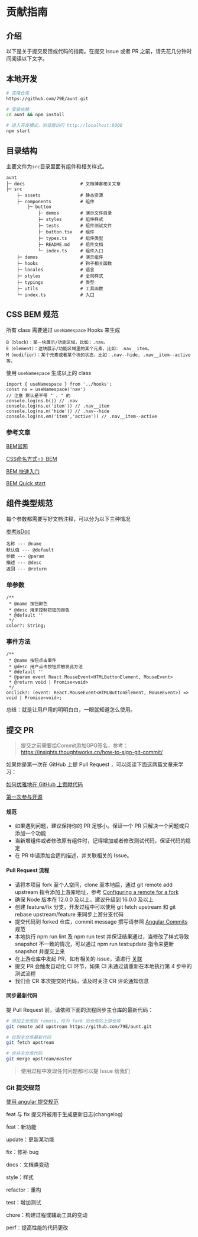 # 贡献指南

## 介绍
以下是关于提交反馈或代码的指南。在提交 issue 或者 PR 之前，请先花几分钟时间阅读以下文字。

## 本地开发
```bash
# 克隆仓库
https://github.com/79E/aunt.git

# 安装依赖
cd aunt && npm install

# 进入开发模式，浏览器访问 http://localhost:8000
npm start
```

## 目录结构
主要文件为`src`目录里面有组件和相关样式。
```tsx
aunt
├─ docs                     # 文档博客相关文章
├─ src         
    ├─ assets               # 静态资源
    ├─ components           # 组件
        ├─ button
            ├─ demos        # 演示文件目录
            ├─ styles       # 组件样式
            ├─ tests        # 组件测试文件
            ├─ button.tsx   # 组件
            ├─ types.ts     # 组件类型
            ├─ README.md    # 组件文档
            └─ index.ts     # 组件入口
    ├─ demos                # 演示组件
    ├─ hooks                # 钩子相关函数
    ├─ locales              # 语言
    ├─ styles               # 全局样式
    ├─ typings              # 类型
    ├─ utils                # 工具函数
    └─ index.ts             # 入口
```

## CSS BEM 规范
所有 class 需要通过 `useNamespace` Hooks 来生成
```
B（block）：某一块展示/功能区域，比如：.nav。
E（element）：这块展示/功能区域里的某个元素，比如: .nav__item。
M（modifier）：某个元素或者某个块的状态，比如：.nav--hide, .nav__item--active 等。
```

使用 `useNamespace` 生成以上的 class
```tsx
import { useNamespace } from '../hooks';
const ns = useNamespace('nav')
// 注意 默认是不带 " . " 的
console.log(ns.b()) // .nav
console.log(ns.e('item')) // .nav__item
console.log(ns.m('hide')) // .nav--hide
console.log(ns.em('item','active')) // .nav__item--active
```

### 参考文章
[BEM官网](https://en.bem.info/)

[CSS命名方式=》BEM](https://github.com/zhongxia245/blog/issues/48)

[BEM 快速入门](https://github.com/woai30231/webDevDetails/tree/master/15)

[BEM Quick start](https://en.bem.info/methodology/quick-start/)

## 组件类型规范
每个参数都需要写好文档注释，可以分为以下三种情况

[参考jsDoc](https://jsdoc.app/index.html)

```tsx
名称 --- @name
默认值 --- @default
参数 --- @param 
描述 --- @desc
返回 --- @return
```
### 单参数
```tsx
/**
 * @name 按钮颜色
 * @desc 用来控制按钮的颜色
 * @default ''
 */
color?: String;
```

### 事件方法
```tsx
/**
 * @name 按钮点击事件
 * @desc 用户点击按钮后触发此方法
 * @default ''
 * @param event React.MouseEvent<HTMLButtonElement, MouseEvent>
 * @return void | Promise<void>
 */
onClick?: (event: React.MouseEvent<HTMLButtonElement, MouseEvent>) => void | Promise<void>;
```
总结：就是让用户用的明明白白，一眼就知道怎么使用。

## 提交 PR
>提交之前需要给Commit添加GPG签名，参考：https://insights.thoughtworks.cn/how-to-sign-git-commit/

如果你是第一次在 GitHub 上提 Pull Request ，可以阅读下面这两篇文章来学习：

[如何优雅地在 GitHub 上贡献代码](https://segmentfault.com/a/1190000000736629)

[第一次参与开源](https://github.com/firstcontributions/first-contributions/blob/master/translations/README.chs.md)


#### 规范
- 如果遇到问题，建议保持你的 PR 足够小。保证一个 PR 只解决一个问题或只添加一个功能
- 当新增组件或者修改原有组件时，记得增加或者修改测试代码，保证代码的稳定
- 在 PR 中请添加合适的描述，并关联相关的 Issue。

#### Pull Request 流程
- 请将本项目 fork 至个人空间，clone 至本地后，通过 git remote add upstream 指令添加上游库地址，参考 [Configuring a remote for a fork](https://docs.github.com/en/pull-requests/collaborating-with-pull-requests/working-with-forks/configuring-a-remote-for-a-fork)
- 确保 Node 版本在 12.0.0 及以上，建议升级到 16.0.0 及以上
- 创建 feature/fix 分支，开发过程中可以使用 git fetch upstream 和 git rebase upstream/feature 来同步上游分支代码
- 提交代码到 forked 仓库，commit message 撰写请参照 [Angular Commits](https://github.com/angular/angular.js/blob/master/DEVELOPERS.md#commits) 规范
- 本地执行 npm run lint 及 npm run test 并保证结果通过，当修改了样式导致 snapshot 不一致的情况，可以通过 npm run test:update 指令来更新 snapshot 并提交上来
- 在上游仓库中发起 PR，如有相关的 issue，请进行 [关联](https://docs.github.com/en/issues/tracking-your-work-with-issues/linking-a-pull-request-to-an-issue#linking-a-pull-request-to-an-issue-using-a-keyword)
- 提交 PR 会触发自动化 CI 环节，如果 CI 未通过请重新在本地执行第 4 步中的测试流程
- 我们会 CR 本次提交的代码，请及时关注 CR 评论通知信息

#### 同步最新代码
提 Pull Request 前，请依照下面的流程同步主仓库的最新代码：
```bash
# 添加主仓库到 remote，作为 fork 后仓库的上游仓库
git remote add upstream https://github.com/79E/aunt.git

# 拉取主仓库最新代码
git fetch upstream

# 合并主仓库代码
git merge upstream/master
```

> 使用过程中发现任何问题都可以提 Issue 给我们

### Git 提交规范
[使用 angular 提交规范](https://github.com/angular/angular.js/blob/master/DEVELOPERS.md#commits)

feat 与 fix 提交将被用于生成更新日志(changelog)

feat：新功能

update：更新某功能

fix：修补 bug

docs：文档类变动

style：样式

refactor：重构

test：增加测试

chore：构建过程或辅助工具的变动

perf：提高性能的代码更改





